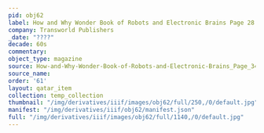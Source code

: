 ```yaml
---
pid: obj62
label: How and Why Wonder Book of Robots and Electronic Brains Page 28
company: Transworld Publishers
_date: "????"
decade: 60s
commentary:
object_type: magazine
source: How-and-Why-Wonder-Book-of-Robots-and-Electronic-Brains_Page_34
source_name:
order: '61'
layout: qatar_item
collection: temp_collection
thumbnail: "/img/derivatives/iiif/images/obj62/full/250,/0/default.jpg"
manifest: "/img/derivatives/iiif/obj62/manifest.json"
full: "/img/derivatives/iiif/images/obj62/full/1140,/0/default.jpg"
---
```

